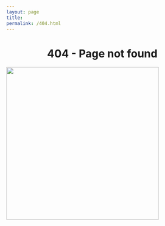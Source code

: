 ```yaml
---
layout: page
title:  
permalink: /404.html
---
```

<p align="center"><h1 align="center">404 - Page not found</h1> 
<img src="https://github.com/hytvszz/hytvszz.github.io/raw/master/images/404.jpg" width="400" height="400">
</p> 
